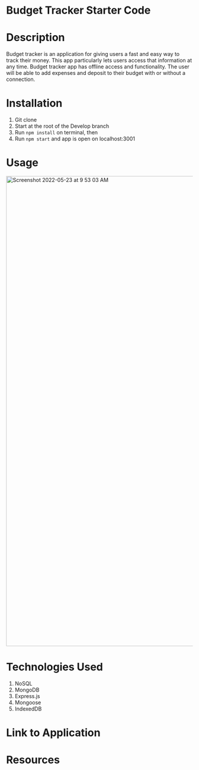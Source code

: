 # Budget Tracker Starter Code

# Description
Budget tracker is an application for giving users a fast and easy way to track their money. This app particularly lets users access that information at any time. Budget tracker app has offline access and functionality. The user will be able to add expenses and deposit to their budget with or without a connection.

# Installation
1. Git clone
2. Start at the root of the Develop branch
2. Run `npm install` on terminal, then
3. Run `npm start` and app is open on localhost:3001

# Usage
<img width="1265" alt="Screenshot 2022-05-23 at 9 53 03 AM" src="https://user-images.githubusercontent.com/95050386/169835005-a4bf9f41-028b-4bc3-9544-515e197ee699.png">

# Technologies Used
1. NoSQL
2. MongoDB
3. Express.js
4. Mongoose
5. IndexedDB

# Link to Application

# Resources